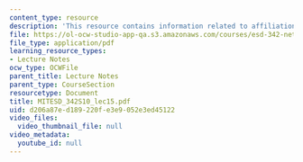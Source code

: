 ```yaml
---
content_type: resource
description: 'This resource contains information related to affiliation hierarchies. '
file: https://ol-ocw-studio-app-qa.s3.amazonaws.com/courses/esd-342-network-representations-of-complex-engineering-systems-spring-2010/d206a87ed189220fe3e9052e3ed45122_MITESD_342S10_lec15.pdf
file_type: application/pdf
learning_resource_types:
- Lecture Notes
ocw_type: OCWFile
parent_title: Lecture Notes
parent_type: CourseSection
resourcetype: Document
title: MITESD_342S10_lec15.pdf
uid: d206a87e-d189-220f-e3e9-052e3ed45122
video_files:
  video_thumbnail_file: null
video_metadata:
  youtube_id: null
---
```

